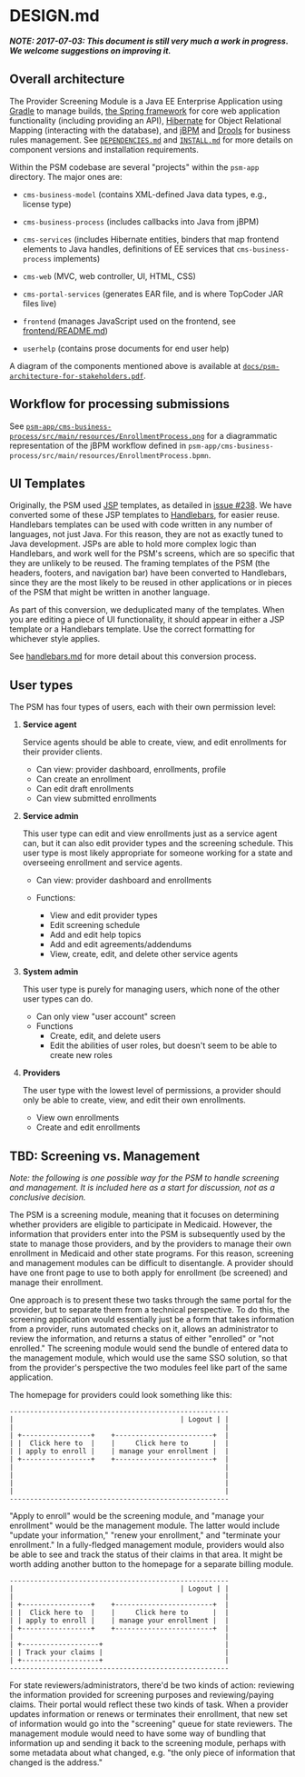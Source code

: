 # DESIGN.md

***NOTE: 2017-07-03: This document is still very much a work in
   progress.  We welcome suggestions on improving it.***

## Overall architecture

The Provider Screening Module is a Java EE Enterprise Application
using [Gradle](https://gradle.org/) to manage builds, [the Spring
framework](http://projects.spring.io/spring-framework/) for core web
application functionality (including providing an API),
[Hibernate](http://hibernate.org/) for Object Relational Mapping
(interacting with the database), and [jBPM](http://www.jbpm.org/) and
[Drools](http://drools.org/) for business rules management. See
[`DEPENDENCIES.md`](DEPENDENCIES.md) and [`INSTALL.md`](INSTALL.md)
for more details on component versions and installation requirements.

Within the PSM codebase are several "projects" within the `psm-app`
directory. The major ones are:

* `cms-business-model` (contains XML-defined Java data types, e.g.,
  license type)

* `cms-business-process` (includes callbacks into Java from jBPM)

* `cms-services` (includes Hibernate entities, binders that map
  frontend elements to Java handles, definitions of EE services that
  `cms-business-process` implements)

* `cms-web` (MVC, web controller, UI, HTML, CSS)

* `cms-portal-services` (generates EAR file, and is where TopCoder JAR
  files live)

* `frontend` (manages JavaScript used on the frontend, see
  [frontend/README.md](../psm-app/frontend/README.md))

* `userhelp` (contains prose documents for end user help)

A diagram of the components mentioned above is available at
[`docs/psm-architecture-for-stakeholders.pdf`](psm-architecture-for-stakeholders.pdf).

## Workflow for processing submissions

See
[`psm-app/cms-business-process/src/main/resources/EnrollmentProcess.png`](../psm-app/cms-business-process/src/main/resources/EnrollmentProcess.png)
for a diagrammatic representation of the jBPM workflow defined in
`psm-app/cms-business-process/src/main/resources/EnrollmentProcess.bpmn`.


## UI Templates

Originally, the PSM used
[JSP](http://www.caucho.com/resin-3.1/doc/jsp-templates.xtp) templates,
as detailed in [issue
#238](https://github.com/OpenTechStrategies/psm/issues/238#issuecomment-313217566).
We have converted some of these JSP templates to
[Handlebars](http://handlebarsjs.com/), for easier reuse.  Handlebars
templates can be used with code written in any number of languages, not
just Java.  For this reason, they are not as exactly tuned to Java
development.  JSPs are able to hold more complex logic than Handlebars,
and work well for the PSM's screens, which are so specific that they are
unlikely to be reused.  The framing templates of the PSM (the headers,
footers, and navigation bar) have been converted to Handlebars, since they
are the most likely to be reused in other applications or in pieces of
the PSM that might be written in another language.

As part of this conversion, we deduplicated many of the templates.  When
you are editing a piece of UI functionality, it should appear in either
a JSP template or a Handlebars template.  Use the correct formatting for
whichever style applies.

See [handlebars.md](handlebars.md) for more detail about this conversion
process.

## User types

The PSM has four types of users, each with their own permission level:

1. __Service agent__
    
    Service agents should be able to create, view, and edit enrollments
    for their provider clients.

    - Can view: provider dashboard, enrollments, profile
    - Can create an enrollment
    - Can edit draft enrollments
    - Can view submitted enrollments
    
2. __Service admin__
    
    This user type can edit and view enrollments just as a service agent
    can, but it can also edit provider types and the screening schedule.
    This user type is most likely appropriate for someone working for a
    state and overseeing enrollment and service agents.
    
    - Can view: provider dashboard and enrollments
    
    - Functions:
        - View and edit provider types
        - Edit screening schedule
        - Add and edit help topics
        - Add and edit agreements/addendums
        - View, create, edit, and delete other service agents

3. __System admin__
    
    This user type is purely for managing users, which none of the other
    user types can do.
    
    - Can only view "user account" screen
    - Functions
        - Create, edit, and delete users
        - Edit the abilities of user roles, but doesn't seem to be able
          to create new roles

4. __Providers__
    
    The user type with the lowest level of permissions, a provider
    should only be able to create, view, and edit their own enrollments.

    - View own enrollments
    - Create and edit enrollments


 ## TBD: Screening vs. Management

_Note: the following is one possible way for the PSM to handle screening
and management.  It is included here as a start for discussion, not as a
conclusive decision._

The PSM is a screening module, meaning that it focuses on determining
whether providers are eligible to participate in Medicaid.  However, the
information that providers enter into the PSM is subsequently used by
the state to manage those providers, and by the providers to manage
their own enrollment in Medicaid and other state programs.  For this
reason, screening and management modules can be difficult to
disentangle.  A provider should have one front page to use to both apply
for enrollment (be screened) and manage their enrollment.

One approach is to present these two tasks through the same portal for
the provider, but to separate them from a technical perspective.  To do
this, the screening application would essentially just be a form that
takes information from a provider, runs automated checks on it, allows
an administrator to review the information, and returns a status of
either "enrolled" or "not enrolled."  The screening module would send
the bundle of entered data to the management module, which would use the
same SSO solution, so that from the provider's perspective the two
modules feel like part of the same application.

The homepage for providers could look something like this:

```
------------------------------------------------------
|                                         | Logout | |
|                                                    |
| +-----------------+    +------------------------+  |
| |  Click here to  |    |     Click here to      |  |
| | apply to enroll |    | manage your enrollment |  |
| +-----------------+    +------------------------+  |
|                                                    |
|                                                    |
|                                                    |
|                                                    |
------------------------------------------------------
```

"Apply to enroll" would be the screening module, and "manage your
enrollment" would be the management module.  The latter would include
"update your information," "renew your enrollment," and "terminate your
enrollment."  In a fully-fledged management module, providers would also
be able to see and track the status of their claims in that area.  It
might be worth adding another button to the homepage for a separate
billing module.

```
------------------------------------------------------
|                                         | Logout | |
|                                                    |
| +-----------------+    +------------------------+  |
| |  Click here to  |    |     Click here to      |  |
| | apply to enroll |    | manage your enrollment |  |
| +-----------------+    +------------------------+  |
|                                                    |
| +-------------------+                              |
| | Track your claims |                              |
| +-------------------+                              |
------------------------------------------------------
```

For state reviewers/administrators, there'd be two kinds of action:
reviewing the information provided for screening purposes and
reviewing/paying claims.  Their portal would reflect these two kinds of
task.  When a provider updates information or renews or terminates their
enrollment, that new set of information would go into the "screening"
queue for state reviewers.  The management module would need to have
some way of bundling that information up and sending it back to the
screening module, perhaps with some metadata about what changed,
e.g. "the only piece of information that changed is the address."

